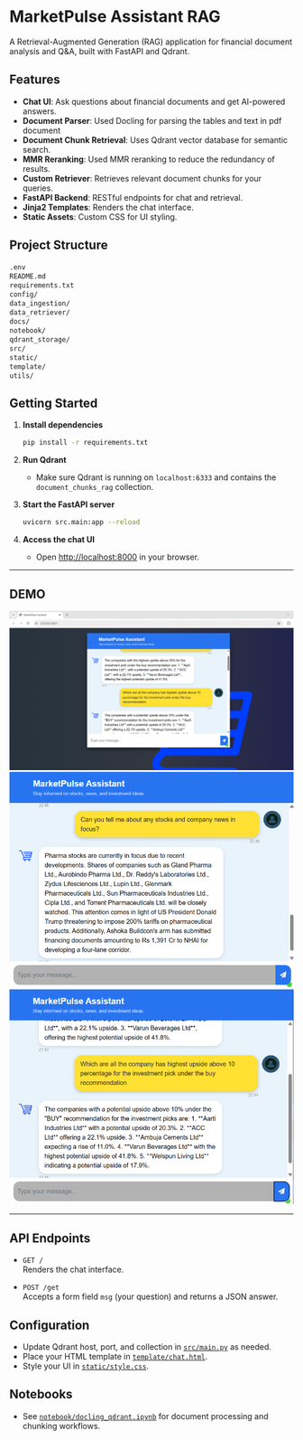# MarketPulse Assistant RAG

A Retrieval-Augmented Generation (RAG) application for financial document analysis and Q&A, built with FastAPI and Qdrant.

## Features

- **Chat UI**: Ask questions about financial documents and get AI-powered answers.
- **Document Parser**: Used Docling for parsing the tables and text in pdf document
- **Document Chunk Retrieval**: Uses Qdrant vector database for semantic search.
- **MMR Reranking**: Used MMR reranking to reduce the redundancy of results.
- **Custom Retriever**: Retrieves relevant document chunks for your queries.
- **FastAPI Backend**: RESTful endpoints for chat and retrieval.
- **Jinja2 Templates**: Renders the chat interface.
- **Static Assets**: Custom CSS for UI styling.

## Project Structure

```
.env
README.md
requirements.txt
config/
data_ingestion/
data_retriever/
docs/
notebook/
qdrant_storage/
src/
static/
template/
utils/
```

## Getting Started

1. **Install dependencies**
    ```sh
    pip install -r requirements.txt
    ```

2. **Run Qdrant**
    - Make sure Qdrant is running on `localhost:6333` and contains the `document_chunks_rag` collection.

3. **Start the FastAPI server**
    ```sh
    uvicorn src.main:app --reload
    ```

4. **Access the chat UI**
    - Open [http://localhost:8000](http://localhost:8000) in your browser.

---

## DEMO

![UI Inteface Demo](assets/complete_UI.png)
![MarketPulse Assistant Demo](assets/Screenshot%202025-07-14%20224952.png)
![MarketPulse Assistant Demo](assets/Screenshot%202025-07-14%20224527.png)

---

## API Endpoints

- `GET /`  
  Renders the chat interface.

- `POST /get`  
  Accepts a form field `msg` (your question) and returns a JSON answer.

## Configuration

- Update Qdrant host, port, and collection in [`src/main.py`](src/main.py) as needed.
- Place your HTML template in [`template/chat.html`](template/chat.html).
- Style your UI in [`static/style.css`](static/style.css).

## Notebooks

- See [`notebook/docling_qdrant.ipynb`](notebook/docling_qdrant.ipynb) for document processing and chunking workflows.
